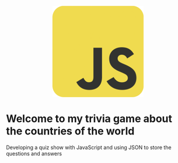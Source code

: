<p align="center"><img src="https://github.com/Carlos-93/pong-game/blob/main/assets/images/JavaScript.png" width="250"></p>

# Welcome to my trivia game about the countries of the world

Developing a quiz show with JavaScript and using JSON to store the questions and answers
